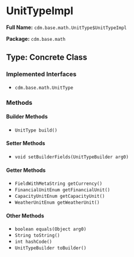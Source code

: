 # UnitTypeImpl

**Full Name:** `cdm.base.math.UnitType$UnitTypeImpl`

**Package:** `cdm.base.math`

## Type: Concrete Class

### Implemented Interfaces

- `cdm.base.math.UnitType`

### Methods

#### Builder Methods

- `UnitType build()`

#### Setter Methods

- `void setBuilderFields(UnitTypeBuilder arg0)`

#### Getter Methods

- `FieldWithMetaString getCurrency()`
- `FinancialUnitEnum getFinancialUnit()`
- `CapacityUnitEnum getCapacityUnit()`
- `WeatherUnitEnum getWeatherUnit()`

#### Other Methods

- `boolean equals(Object arg0)`
- `String toString()`
- `int hashCode()`
- `UnitTypeBuilder toBuilder()`

